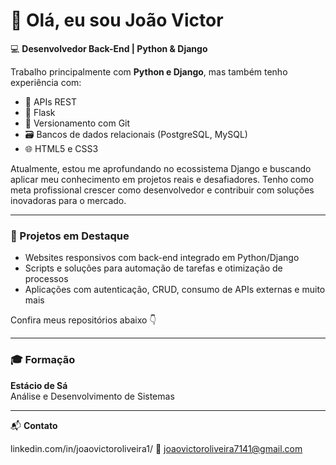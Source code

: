 # 👋 Olá, eu sou João Victor

💻 **Desenvolvedor Back-End | Python & Django**

Trabalho principalmente com **Python e Django**, mas também tenho experiência com:

- 🔗 APIs REST
- 🧠 Flask
- 🧰 Versionamento com Git
- 🗃️ Bancos de dados relacionais (PostgreSQL, MySQL)
- 🌐 HTML5 e CSS3

Atualmente, estou me aprofundando no ecossistema Django e buscando aplicar meu conhecimento em projetos reais e desafiadores. Tenho como meta profissional crescer como desenvolvedor e contribuir com soluções inovadoras para o mercado.

---

### 🌟 Projetos em Destaque

- Websites responsivos com back-end integrado em Python/Django
- Scripts e soluções para automação de tarefas e otimização de processos
- Aplicações com autenticação, CRUD, consumo de APIs externas e muito mais

Confira meus repositórios abaixo 👇

---

### 🎓 Formação

**Estácio de Sá**  
Análise e Desenvolvimento de Sistemas

---

📬 **Contato**

linkedin.com/in/joaovictoroliveira1/
📧 joaovictoroliveira7141@gmail.com


<!--
**Victor-joao1/Victor-joao1** is a ✨ _special_ ✨ repository because its `README.md` (this file) appears on your GitHub profile.

Here are some ideas to get you started:

- 🔭 I’m currently working on ...
- 🌱 I’m currently learning ...
- 👯 I’m looking to collaborate on ...
- 🤔 I’m looking for help with ...
- 💬 Ask me about ...
- 📫 How to reach me: ...
- 😄 Pronouns: ...
- ⚡ Fun fact: ...
-->
